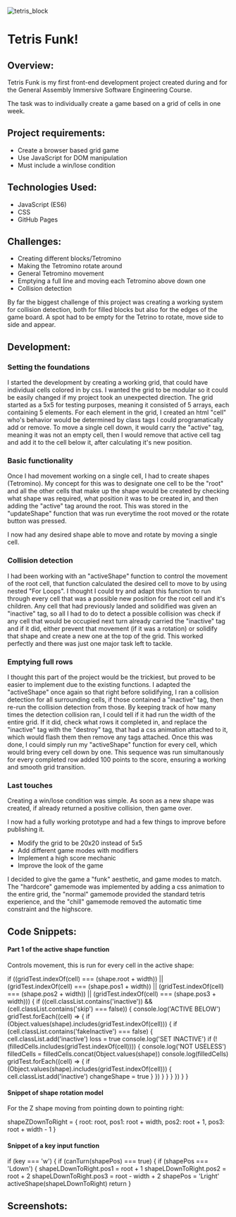 ![tetris_block](https://static.thenounproject.com/png/1411350-200.png)

# Tetris Funk!

## Overview:

Tetris Funk is my first front-end development project created during and for the General Assembly Immersive Software Engineering Course.

The task was to individually create a game based on a grid of cells in one week.

## Project requirements:
* Create a browser based grid game
* Use JavaScript for DOM manipulation
* Must include a win/lose condition

## Technologies Used:
* JavaScript (ES6)
* CSS
* GitHub Pages

## Challenges:

* Creating different blocks/Tetromino
* Making the Tetromino rotate around
* General Tetromino movement
* Emptying a full line and moving each Tetromino above down one
* Collision detection

By far the biggest challenge of this project was creating a working system for collision detection, both for filled blocks but also for the edges of the game board. A spot had to be empty for the Tetrino to rotate, move side to side and appear.

## Development:
### Setting the foundations
I started the development by creating a working grid, that could have individual cells colored in by css. I wanted the grid to be modular so it could be easily changed if my project took an unexpected direction. The grid started as a 5x5 for testing purposes, meaning it consisted of 5 arrays, each containing 5 elements. For each element in the grid, I created an html "cell" who's behavior would be determined by class tags I could programatically add or remove. To move a single cell down, it would carry the "active" tag, meaning it was not an empty cell, then I would remove that active cell tag and add it to the cell below it, after calculating it's new position. 

### Basic functionality
Once I had movement working on a single cell, I had to create shapes (Tetromino). My concept for this was to designate one cell to be the "root" and all the other cells that make up the shape would be created by checking what shape was required, what position it was to be created in, and then adding the "active" tag around the root. This was stored in the "updateShape" function that was run everytime the root moved or the rotate button was pressed.

I now had any desired shape able to move and rotate by moving a single cell. 

### Collision detection
I had been working with an "activeShape" function to control the movement of the root cell, that function calculated the desired cell to move to by using nested "For Loops". I thought I could try and adapt this function to run through every cell that was a possible new position for the root cell and it's children. Any cell that had previously landed and solidified was given an "inactive" tag, so all I had to do to detect a possible collision was check if any cell that would be occupied next turn already carried the "inactive" tag and if it did, either prevent that movement (if it was a rotation) or solidify that shape and create a new one at the top of the grid. This worked perfectly and there was just one major task left to tackle.

### Emptying full rows
I thought this part of the project would be the trickiest, but proved to be easier to implement due to the existing functions. 
I adapted the "activeShape" once again so that right before solidifying, I ran a collision detection for all surrounding cells, if those contained a "inactive" tag, then re-run the collision detection from those. By keeping track of how many times the detection collision ran, I could tell if it had run the width of the entire grid. If it did, check what rows it completed in, and replace the "inactive" tag with the "destroy" tag, that had a css animation attached to it, which would flash them then remove any tags attached. Once this was done, I could simply run my "activeShape" function for every cell, which would bring every cell down by one.
This sequence was run simultanously for every completed row added 100 points to the score, ensuring a working and smooth grid transition.

### Last touches
Creating a win/lose condition was simple. As soon as a new shape was created, if already returned a positive collision, then game over.

I now had a fully working prototype and had a few things to improve before publishing it.

* Modify the grid to be 20x20 instead of 5x5
* Add different game modes with modifiers
* Implement a high score mechanic
* Improve the look of the game

I decided to give the game a "funk" aesthetic, and game modes to match. The "hardcore" gamemode was implemented by adding a css animation to the entire grid, the "normal" gamemode provided the standard tetris experience, and the "chill" gamemode removed the automatic time constraint and the highscore.

## Code Snippets:
#### Part 1 of the active shape function

Controls movement, this is run for every cell in the active shape:

if ((gridTest.indexOf(cell) === (shape.root + width)) || (gridTest.indexOf(cell) === (shape.pos1 + width)) || (gridTest.indexOf(cell) === (shape.pos2 + width)) || (gridTest.indexOf(cell) === (shape.pos3 + width))) {
      if ((cell.classList.contains('inactive')) && (cell.classList.contains('skip') === false)) {
        console.log('ACTIVE BELOW')
        gridTest.forEach((cell) => {
          if (Object.values(shape).includes(gridTest.indexOf(cell))) {
            if (cell.classList.contains('fakeInactive') === false) {
              cell.classList.add('inactive')
              loss = true
              console.log('SET INACTIVE')
              if (!(filledCells.includes(gridTest.indexOf(cell)))) {
                console.log('NOT USELESS')
                filledCells = filledCells.concat(Object.values(shape))
                console.log(filledCells)
                gridTest.forEach((cell) => {
                  if (Object.values(shape).includes(gridTest.indexOf(cell))) {
                    cell.classList.add('inactive')
                    changeShape = true
                  }
                })
              }
            }
          }
        })
      }
    }

#### Snippet of shape rotation model
For the Z shape moving from pointing down to pointing right:

  shapeZDownToRight = {
    root: root,
    pos1: root + width,
    pos2: root + 1,
    pos3: root + width - 1
  }
  
#### Snippet of a key input function
  if (key === 'w') {
    if (canTurn(shapePos) === true) {
      if (shapePos === 'Ldown') {
        shapeLDownToRight.pos1 = root + 1
        shapeLDownToRight.pos2 = root + 2
        shapeLDownToRight.pos3 = root - width + 2
        shapePos = 'Lright'
        activeShape(shapeLDownToRight)
        return
      }
## Screenshots:

